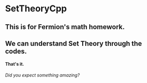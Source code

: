 # SetTheoryCpp
## This is for Fermion's math homework.
## We can understand Set Theory through the codes.
#### That's it.
###### Did you expect something amazing?